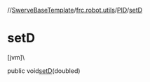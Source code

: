 //[SwerveBaseTemplate](../../../index.md)/[frc.robot.utils](../index.md)/[PID](index.md)/[setD](set-d.md)

# setD

[jvm]\

public void[setD](set-d.md)(doubled)
